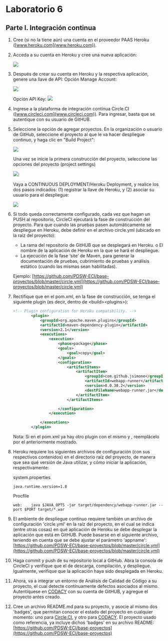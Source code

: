 # Laboratorio 6
## Parte I. Integración continua

1. Cree (si no la tiene aún) una cuenta en el proveedor PAAS Heroku ([www.heroku.com](www.heroku.com)).
2. Acceda a su cuenta en Heroku y cree una nueva aplicación:

	<img  src="https://github.com/PDSW-ECI/WebApp-Heroku-CircleCI-CI/blob/master/img/HerokuCreateApp.png">

3. Después de crear su cuenta en Heroku y la respectiva aplicación, genere una llave de API: Opción Manage Account:

	<img  src="https://github.com/PDSW-ECI/WebApp-Heroku-CircleCI-CI/blob/master/img/ManageAccount.png">
	
	Opción API Key:
	<img  src="https://github.com/PDSW-ECI/WebApp-Heroku-CircleCI-CI/blob/master/img/GenerateKey.png">

4. Ingrese a la plataforma de integración contínua Circle.CI ([www.circleci.com](www.circleci.com)). Para ingresar, basta que se autentique con su usuario de GitHUB.
5. Seleccione la opción de agregar proyectos. En la organización o usuario de GitHub, seleccione el proyecto al que le va hacer despliegue continuo, y haga clic en "Build Project":

	<img  src="https://github.com/PDSW-ECI/WebApp-Heroku-CircleCI-CI/blob/master/img/AppBuild.png">

	Una vez se inicie la primera construcción del proyecto, seleccione las opciones del proyecto (project settings)

	<img  src="https://github.com/PDSW-ECI/WebApp-Heroku-CircleCI-CI/blob/master/img/ProjectSettings2.png">:

	Vaya a CONTINUOUS DEPLOYMENT/Heroku Deployment, y realice los dos pasos indicados: (1) registrar la llave de Heroku, y (2) asociar su usuario para el despliegue:

	<img  src="https://github.com/PDSW-ECI/WebApp-Heroku-CircleCI-CI/blob/master/img/SetDeployUser.png">



6. Si todo queda correctamente configurado, cada vez que hagan un PUSH al repositorio, CircleCI ejecutará la fase de construcción del proyecto. Para que cuando las pruebas pasen automáticamente se despliegue en Heroku, debe definir en el archivo circle.yml (ubicado en la raíz del proyecto):
	* La rama del repositorio de GitHUB que se desplegará en Heroku. o El nombre de la aplicación de Heroku en la que se hará el
despliegue.
	* La ejecución de la fase ‘site’ de Maven, para generar la
documentación de pruebas, cubrimiento de pruebas y análisis estático (cuando las mismas sean habilitadas).

	Ejemplo:
	[https://github.com/PDSW-ECI/base-proyectos/blob/master/circle.yml](https://github.com/PDSW-ECI/base-proyectos/blob/master/circle.yml)


7. Rectifique que en el pom.xml, en la fase de construcción, se tenga el siguiente plugin (es decir, dentro de \<build>\<plugins>):

	```xml
	<!-- Plugin configuration for Heroku compatibility. -->
            <plugin>
                <groupId>org.apache.maven.plugins</groupId>
                <artifactId>maven-dependency-plugin</artifactId>
                <version>2.1</version>
                <executions>
                    <execution>
                        <phase>package</phase>
                        <goals>
                            <goal>copy</goal>
                        </goals>
                        <configuration>
                            <artifactItems>
                                <artifactItem>
                                    <groupId>com.github.jsimone</groupId>
                                    <artifactId>webapp-runner</artifactId>
                                    <version>8.0.30.2</version>
                                    <destFileName>webapp-runner.jar</destFileName>
                                </artifactItem>
                            </artifactItems>

                        </configuration>
                    </execution>

                </executions>
            </plugin>
 	```           		
	
	Nota: Si en el pom.xml ya hay otro plugin con el mismo <groupId> y <artifactId>, reemplácelo por el anteriormente mostrado.

8. Heroku requiere los siguientes archivos de configuración (con sus respectivos contenidos) en el directorio raíz del proyecto, de manera que sea qué versión de Java utilizar, y cómo iniciar la aplicación, respectivamente:

	system.properties

	```
	java.runtime.version=1.8
	```

	Procfile 

	```
	web:    java $JAVA_OPTS -jar target/dependency/webapp-runner.jar --port $PORT target/*.war
	```

9. El ambiente de despliegue contínuo requiere también un archivo de configuración 'circle.yml' en la raíz del proyecto, en el cual se indica (entre otras cosas) en qué aplicación de Heroku se debe desplegar la aplicación que está en GitHUB. Puede basarse en el siguiente archivo, teniendo en cuenta que se debe ajustar el parámetro 'appname': [https://github.com/PDSW-ECI/base-proyectos/blob/master/circle.yml](https://github.com/PDSW-ECI/base-proyectos/blob/master/circle.yml)

10. Haga commit y push de su repositorio local a GitHub. Abra la consola de CircleCI y verifique que el de descarga, compilación, y despliegue. Igualmente, verifique que la aplicación haya sido desplegada en Heroku.

11. Ahora, va a integrar un entorno de Análisis de Calidad de Código a su proyecto, el cual detecte contínuamente defectos asociados al mismo. Autentíquese en [CODACY](https://www.codacy.com ) con su cuenta de GitHUB, y agregue el proyecto antes creado.

12. Cree un archivo README.md para su proyecto, y asocie al mismo dos 'badges', que permitan conocer el estado del proyecto en cualquier momento: uno para [Circle.CI](https://circleci.com/docs/1.0/status-badges/), y otro para [CODACY](https://support.codacy.com/hc/en-us/articles/212799365-Badges). El proyecto usado como referencia, ya incluye dichos 'badges' en su archivo README: [https://github.com/PDSW-ECI/base-proyectos](https://github.com/PDSW-ECI/base-proyectos)

